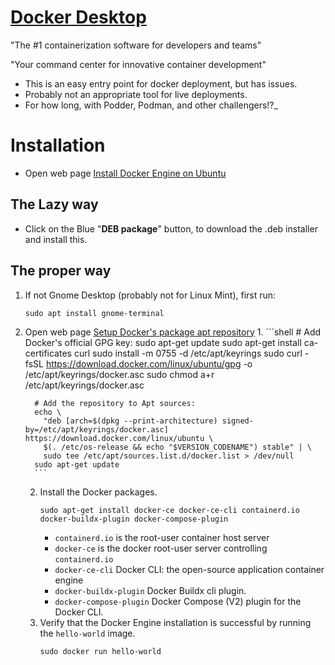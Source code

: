 # [Docker Desktop](https://www.docker.com/products/docker-desktop/)

"The #1 containerization software for developers and teams"

"Your command center for innovative container development"

- This is an easy entry point for docker deployment, but has issues.
- Probably not an appropriate tool for live deployments.
- For how long, with Podder, Podman, and other challengers!?_


# Installation

- Open web page [Install Docker Engine on Ubuntu](https://docs.docker.com/desktop/install/ubuntu/)

## The Lazy way

- Click on the Blue "**DEB package**" button, to download the .deb installer and install this.

## The proper way

1. If not Gnome Desktop (probably not for Linux Mint), first run:
    ```shell
    sudo apt install gnome-terminal
    ```
   
2. Open web page [Setup Docker's package apt repository](https://docs.docker.com/engine/install/ubuntu/#install-using-the-repository)
    1.
         ```shell
         # Add Docker's official GPG key:
         sudo apt-get update
         sudo apt-get install ca-certificates curl
         sudo install -m 0755 -d /etc/apt/keyrings
         sudo curl -fsSL https://download.docker.com/linux/ubuntu/gpg -o /etc/apt/keyrings/docker.asc
         sudo chmod a+r /etc/apt/keyrings/docker.asc

         # Add the repository to Apt sources:
         echo \
           "deb [arch=$(dpkg --print-architecture) signed-by=/etc/apt/keyrings/docker.asc] https://download.docker.com/linux/ubuntu \
           $(. /etc/os-release && echo "$VERSION_CODENAME") stable" | \
           sudo tee /etc/apt/sources.list.d/docker.list > /dev/null
         sudo apt-get update
         ```

   2. Install the Docker packages.
       ```shell
       sudo apt-get install docker-ce docker-ce-cli containerd.io docker-buildx-plugin docker-compose-plugin
       ```
      - `containerd.io` is the root-user container host server
      - `docker-ce` is the docker root-user server controlling `containerd.io` 
      - `docker-ce-cli` Docker CLI: the open-source application container engine
      - `docker-buildx-plugin` Docker Buildx cli plugin.
      - `docker-compose-plugin` Docker Compose (V2) plugin for the Docker CLI.
   3. Verify that the Docker Engine installation is successful by running the `hello-world` image.
        ```shell
        sudo docker run hello-world
        ```
